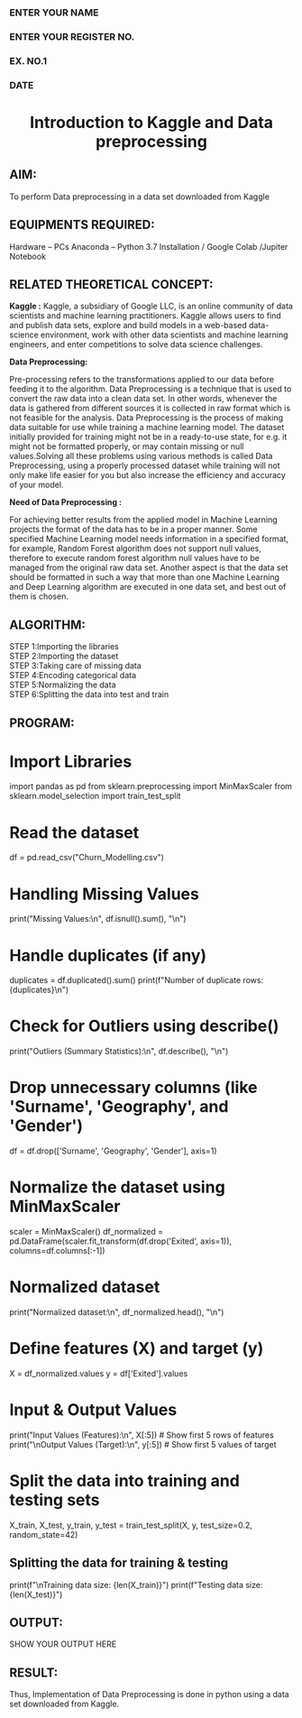 <H3>ENTER YOUR NAME</H3>
<H3>ENTER YOUR REGISTER NO.</H3>
<H3>EX. NO.1</H3>
<H3>DATE</H3>
<H1 ALIGN =CENTER> Introduction to Kaggle and Data preprocessing</H1>

## AIM:

To perform Data preprocessing in a data set downloaded from Kaggle

## EQUIPMENTS REQUIRED:
Hardware – PCs
Anaconda – Python 3.7 Installation / Google Colab /Jupiter Notebook

## RELATED THEORETICAL CONCEPT:

**Kaggle :**
Kaggle, a subsidiary of Google LLC, is an online community of data scientists and machine learning practitioners. Kaggle allows users to find and publish data sets, explore and build models in a web-based data-science environment, work with other data scientists and machine learning engineers, and enter competitions to solve data science challenges.

**Data Preprocessing:**

Pre-processing refers to the transformations applied to our data before feeding it to the algorithm. Data Preprocessing is a technique that is used to convert the raw data into a clean data set. In other words, whenever the data is gathered from different sources it is collected in raw format which is not feasible for the analysis.
Data Preprocessing is the process of making data suitable for use while training a machine learning model. The dataset initially provided for training might not be in a ready-to-use state, for e.g. it might not be formatted properly, or may contain missing or null values.Solving all these problems using various methods is called Data Preprocessing, using a properly processed dataset while training will not only make life easier for you but also increase the efficiency and accuracy of your model.

**Need of Data Preprocessing :**

For achieving better results from the applied model in Machine Learning projects the format of the data has to be in a proper manner. Some specified Machine Learning model needs information in a specified format, for example, Random Forest algorithm does not support null values, therefore to execute random forest algorithm null values have to be managed from the original raw data set.
Another aspect is that the data set should be formatted in such a way that more than one Machine Learning and Deep Learning algorithm are executed in one data set, and best out of them is chosen.


## ALGORITHM:
STEP 1:Importing the libraries<BR>
STEP 2:Importing the dataset<BR>
STEP 3:Taking care of missing data<BR>
STEP 4:Encoding categorical data<BR>
STEP 5:Normalizing the data<BR>
STEP 6:Splitting the data into test and train<BR>

##  PROGRAM:

# Import Libraries
import pandas as pd
from sklearn.preprocessing import MinMaxScaler
from sklearn.model_selection import train_test_split

# Read the dataset
df = pd.read_csv("Churn_Modelling.csv")

# Handling Missing Values
print("Missing Values:\n", df.isnull().sum(), "\n")

# Handle duplicates (if any)
duplicates = df.duplicated().sum()
print(f"Number of duplicate rows: {duplicates}\n")

# Check for Outliers using describe()
print("Outliers (Summary Statistics):\n", df.describe(), "\n")

# Drop unnecessary columns (like 'Surname', 'Geography', and 'Gender')
df = df.drop(['Surname', 'Geography', 'Gender'], axis=1)

# Normalize the dataset using MinMaxScaler
scaler = MinMaxScaler()
df_normalized = pd.DataFrame(scaler.fit_transform(df.drop('Exited', axis=1)), columns=df.columns[:-1])

# Normalized dataset
print("Normalized dataset:\n", df_normalized.head(), "\n")

# Define features (X) and target (y)
X = df_normalized.values
y = df['Exited'].values

# Input & Output Values
print("Input Values (Features):\n", X[:5])  # Show first 5 rows of features
print("\nOutput Values (Target):\n", y[:5])  # Show first 5 values of target

# Split the data into training and testing sets
X_train, X_test, y_train, y_test = train_test_split(X, y, test_size=0.2, random_state=42)

## Splitting the data for training & testing
print(f"\nTraining data size: {len(X_train)}")
print(f"Testing data size: {len(X_test)}")


## OUTPUT:
SHOW YOUR OUTPUT HERE


## RESULT:
Thus, Implementation of Data Preprocessing is done in python  using a data set downloaded from Kaggle.


